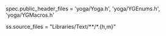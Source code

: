spec.public_header_files = 'yoga/Yoga.h', 'yoga/YGEnums.h', 'yoga/YGMacros.h'

ss.source_files         = "Libraries/Text/**/*.{h,m}"
